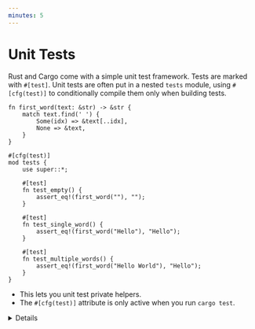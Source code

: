 ```yaml
---
minutes: 5
---
```


# Unit Tests

Rust and Cargo come with a simple unit test framework. Tests are marked with
`#[test]`. Unit tests are often put in a nested `tests` module, using
`#[cfg(test)]` to conditionally compile them only when building tests.

```rust,editable,ignore
fn first_word(text: &str) -> &str {
    match text.find(' ') {
        Some(idx) => &text[..idx],
        None => &text,
    }
}

#[cfg(test)]
mod tests {
    use super::*;

    #[test]
    fn test_empty() {
        assert_eq!(first_word(""), "");
    }

    #[test]
    fn test_single_word() {
        assert_eq!(first_word("Hello"), "Hello");
    }

    #[test]
    fn test_multiple_words() {
        assert_eq!(first_word("Hello World"), "Hello");
    }
}
```

- This lets you unit test private helpers.
- The `#[cfg(test)]` attribute is only active when you run `cargo test`.

<details>

Run the tests in the playground in order to show their results.

</details>
